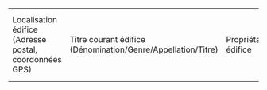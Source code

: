 |                                                        |                                                              |                      |                            |                                     |                                                                     |                                         |                         |                                                           |                                             |                                  |                                        |                         |                                                |                         |                          |                    |                   |                     |             |               |              |          |         |          |                   |          |          |            |             |                                    |            |            |                                                          |               |                                        |                                        |                                        |              |               |                       |              |                            |                     |                      |                    |                |                                       |
| ------------------------------------------------------ | ------------------------------------------------------------ | -------------------- | -------------------------- | ----------------------------------- | ------------------------------------------------------------------- | --------------------------------------- | ----------------------- | --------------------------------------------------------- | ------------------------------------------- | -------------------------------- | -------------------------------------- | ----------------------- | ---------------------------------------------- | ----------------------- | ------------------------ | ------------------ | ----------------- | ------------------- | ----------- | ------------- | ------------ | -------- | ------- | -------- | ----------------- | -------- | -------- | ---------- | ----------- | ---------------------------------- | ---------- | ---------- | -------------------------------------------------------- | ------------- | -------------------------------------- | -------------------------------------- | -------------------------------------- | ------------ | ------------- | --------------------- | ------------ | -------------------------- | ------------------- | -------------------- | ------------------ | -------------- | ------------------------------------- |
| Localisation édifice (Adresse postal, coordonnées GPS) | Titre courant édifice (Dénomination/Genre/Appellation/Titre) | Propriétaire édifice | Protection MH de l'édifice | Référence/lien édifice dans Mérimée | Localisation de l'instrument dans l'édifice et accès à l'instrument | Nombre de places assises dans l'édifice | Acoustique de l'édifice | Appellations orgue (par ex: "grand orgue", cf. thesaurus) | Appréciation générale sur l'état de l'orgue | État de l'orgue (jouable ou non) | Référence/lien de l'orgue dans Palissy | Affectataire de l'orgue | Procédure et conditions d'accès à l'instrument | Propriétaire de l'orgue | Observations sur l'orgue | Intérêt de l'orgue | Date de la notice | Auteur de la notice | Accessoires | Accouplements | Alimentation | Claviers | Console | Diapason | Meuble de console | Pédalier | Sommiers | Soufflerie | Tempérament | Transmission des notes et des jeux | Tuyauterie | Événements | Archives (paroissiales, diocésaines, associatives, etc.) | Bibliographie | Vidéo (+ auteur, licence, description) | Audio (+ auteur, licence, description) | Photo (+ auteur, licence, description) | Discographie | Documentation | Description du buffet | Décor buffet | Inscriptions sur le buffet | Auteur(s) du buffet | Historique du buffet | Matériau du buffet | État du buffet | Référence/lien du buffet dans Palissy |

